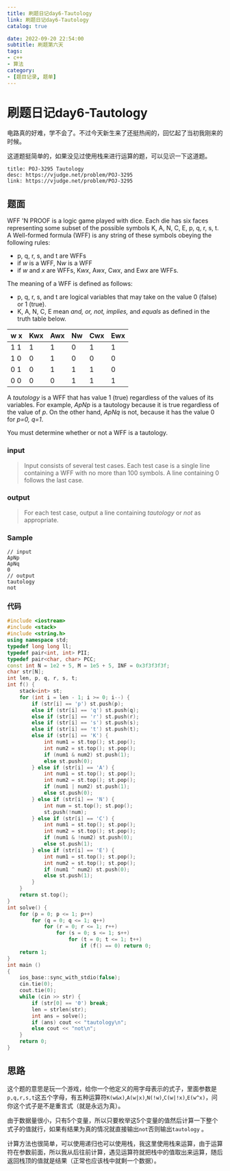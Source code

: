 ```yaml
---
title: 刷题日记day6-Tautology
link: 刷题日记day6-Tautology
catalog: true

date: 2022-09-20 22:54:00 
subtitle: 刷题第六天
tags:
- c++
- 算法
category:
- [题目记录, 题单]
---
```

# 刷题日记day6-Tautology

电路真的好难，学不会了。不过今天新生来了还挺热闹的，回忆起了当初我刚来的时候。

这道题挺简单的，如果没见过使用栈来进行运算的题，可以见识一下这道题。

```component VPCard
title: POJ-3295 Tautology
desc: https://vjudge.net/problem/POJ-3295
link: https://vjudge.net/problem/POJ-3295
```

## 题面

WFF 'N PROOF is a logic game played with dice. Each die has six faces representing some subset of the possible symbols K, A, N, C, E, p, q, r, s, t. A Well-formed formula (WFF) is any string of these symbols obeying the following rules:

- p, q, r, s, and t are WFFs
- if *w* is a WFF, N*w* is a WFF
- if *w* and *x* are WFFs, K*wx*, A*wx*, C*wx*, and E*wx* are WFFs.

The meaning of a WFF is defined as follows:

- p, q, r, s, and t are logical variables that may take on the value 0 (false) or 1 (true).
- K, A, N, C, E mean *and, or, not, implies,* and *equals* as defined in the truth table below.

| w     x | Kwx  | Awx  | Nw   | Cwx  | Ewx  |
| ------- | ---- | ---- | ---- | ---- | ---- |
| 1     1 | 1    | 1    | 0    | 1    | 1    |
| 1     0 | 0    | 1    | 0    | 0    | 0    |
| 0     1 | 0    | 1    | 1    | 1    | 0    |
| 0     0 | 0    | 0    | 1    | 1    | 1    |

A *tautology* is a WFF that has value 1 (true) regardless of the values of its variables. For example, *ApNp* is a tautology because it is true regardless of the value of *p*. On the other hand, *ApNq* is not, because it has the value 0 for *p=0, q=1*.

You must determine whether or not a WFF is a tautology.

### input

> Input consists of several test cases. Each test case is a single line containing a WFF with no more than 100 symbols. A line containing 0 follows the last case.

### output

> For each test case, output a line containing *tautology* or *not* as appropriate.

### Sample

```
// input
ApNp
ApNq
0
// output
tautology
not
```

### 代码

```cpp
#include <iostream>
#include <stack>
#include <string.h>
using namespace std;
typedef long long ll;
typedef pair<int, int> PII;
typedef pair<char, char> PCC;
const int N = 1e2 + 5, M = 1e5 + 5, INF = 0x3f3f3f3f;
char str[N];
int len, p, q, r, s, t;
int f() {
    stack<int> st;
    for (int i = len - 1; i >= 0; i--) {
        if (str[i] == 'p') st.push(p);
        else if (str[i] == 'q') st.push(q);
        else if (str[i] == 'r') st.push(r);
        else if (str[i] == 's') st.push(s);
        else if (str[i] == 't') st.push(t);
        else if (str[i] == 'K') {
            int num1 = st.top(); st.pop();
            int num2 = st.top(); st.pop();
            if (num1 & num2) st.push(1);
            else st.push(0);
        } else if (str[i] == 'A') {
            int num1 = st.top(); st.pop();
            int num2 = st.top(); st.pop();
            if (num1 | num2) st.push(1);
            else st.push(0);
        } else if (str[i] == 'N') {
            int num = st.top(); st.pop();
            st.push(!num);
        } else if (str[i] == 'C') {
            int num1 = st.top(); st.pop();
            int num2 = st.top(); st.pop();
            if (num1 & !num2) st.push(0);
            else st.push(1);
        } else if (str[i] == 'E') {
            int num1 = st.top(); st.pop();
            int num2 = st.top(); st.pop();
            if (num1 ^ num2) st.push(0);
            else st.push(1);
        }
    }
    return st.top();
}
int solve() {
    for (p = 0; p <= 1; p++)
        for (q = 0; q <= 1; q++)
            for (r = 0; r <= 1; r++)
                for (s = 0; s <= 1; s++)
                    for (t = 0; t <= 1; t++)
                        if (f() == 0) return 0;
    return 1;
}
int main ()
{
    ios_base::sync_with_stdio(false);
    cin.tie(0);
    cout.tie(0);
    while (cin >> str) {
        if (str[0] == '0') break;
        len = strlen(str);
        int ans = solve();
        if (ans) cout << "tautology\n";
        else cout << "not\n";
    }
    return 0;
}
```

## 思路

这个题的意思是玩一个游戏，给你一个他定义的用字母表示的式子，里面参数是`p,q,r,s,t`这五个字母，有五种运算符`K(w&x)`,`A(w|x)`,`N(!w)`,`C(w|!x)`,`E(w^x)`，问你这个式子是不是重言式（就是永远为真）。

由于数据量很小，只有5个变量，所以只要枚举这5个变量的值然后计算一下整个式子的值就行，如果有结果为真的情况就直接输出`not`否则输出`tautology` 。

计算方法也很简单，可以使用递归也可以使用栈，我这里使用栈来运算，由于运算符在参数前面，所以我从后往前计算，遇见运算符就把栈中的值取出来运算，随后返回栈顶的值就是结果（正常也应该栈中就剩一个数据）。

